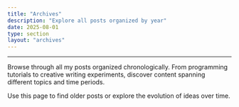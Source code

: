 ```yaml
---
title: "Archives"
description: "Explore all posts organized by year"
date: 2025-08-01
type: section
layout: "archives"
---
```


---

Browse through all my posts organized chronologically. From programming tutorials to creative writing experiments, discover content spanning different topics and time periods.

Use this page to find older posts or explore the evolution of ideas over time.